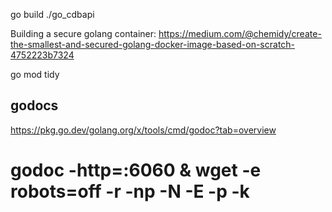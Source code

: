 go build
./go_cdbapi

Building a secure golang container: https://medium.com/@chemidy/create-the-smallest-and-secured-golang-docker-image-based-on-scratch-4752223b7324

go mod tidy


## godocs
https://pkg.go.dev/golang.org/x/tools/cmd/godoc?tab=overview

# godoc -http=:6060 & wget -e robots=off -r -np -N -E -p -k 
